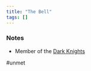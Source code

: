 ```yaml
---
title: "The Bell"
tags: []
---
```


### Notes

- Member of the [Dark Knights](content/Organizations/Dark%20Knights.md)

#unmet 